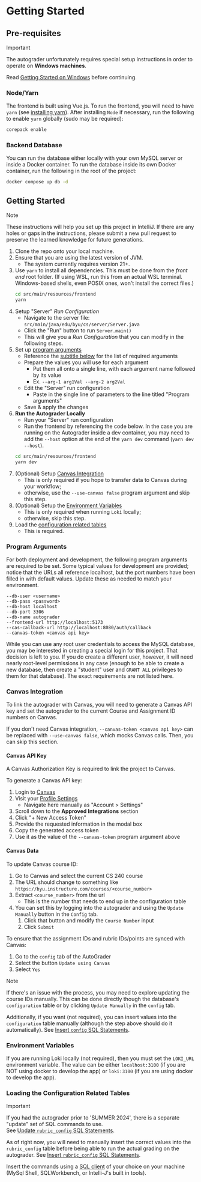 # Getting Started

## Pre-requisites

> [!IMPORTANT]
> The autograder unfortunately requires special setup instructions
> in order to operate on **Windows machines**.
>
> Read [Getting Started on Windows](windows.md) before continuing.

### Node/Yarn

The frontend is built using Vue.js. To run the frontend, you will need to have `yarn` (see
[installing yarn](https://yarnpkg.com/getting-started/install)).
After installing `Node` if necessary, run the following to enable `yarn` globally (sudo may be required):

```bash
corepack enable
```

### Backend Database

You can run the database either locally with your own MySQL server or inside a Docker container. To run the database
inside its own Docker container, run the following in the root of the project:

```bash
docker compose up db -d
```

## Getting Started

> [!NOTE]
> These instructions will help you set up this project in IntelliJ.
> If there are any holes or gaps in the instructions, please submit a new pull request
> to preserve the learned knowledge for future generations.

1. Clone the repo onto your local machine.
2. Ensure that you are using the latest version of JVM.
   - The system currently requires version 21+.
3. Use `yarn` to install all dependencies. This must be done from the _front end_ root folder. (If using WSL, run this
   from an actual WSL terminal. Windows-based shells, even POSIX ones, won't install the correct files.)
    ```bash
    cd src/main/resources/frontend
    yarn
    ```
4. Setup "Server" _Run Configuration_
   - Navigate to the server file: `src/main/java/edu/byu/cs/server/Server.java`
   - Click the "Run" button to run `Server.main()`
   - This will give you a _Run Configuration_ that you can modify in the following steps.
5. Set up [program arguments](#program-arguments)
   - Reference the [subtitle below](#program-arguments) for the list of required arguments
   - Prepare the values you will use for each argument
      - Put them all onto a single line, with each argument name followed by its value
      - Ex. `--arg-1 arg1Val --arg-2 arg2Val`
   - Edit the "Server" run configuration
      - Paste in the single line of parameters to the line titled "Program arguments"
   - Save & apply the changes
6. **Run the Autograder Locally**
   - Run your "Server" run configuration
   - Run the frontend by referencing the code below. In the case you are running on the
     Autograder inside a dev container, you may need to add the `--host` option at the
     end of the `yarn dev` command (`yarn dev --host`).
   ```bash
   cd src/main/resources/frontend
   yarn dev
   ```
7. (Optional) Setup [Canvas Integration](#canvas-integration)
   - This is only required if you hope to transfer data to Canvas during your workflow;
   - otherwise, use the `--use-canvas false` program argument and skip this step.
8. (Optional) Setup the [Environment Variables](#environment-variables)
   - This is only required when running `Loki` locally;
   - otherwise, skip this step.
9. Load the [configuration related tables](#loading-the-configuration-related-tables)
   - This is required.

### Program Arguments

For both deployment and development, the following program arguments are required to be set. Some typical
values for development are provided; notice that the URLs all reference localhost, but the port numbers have
been filled in with default values. Update these as needed to match your environment.

```
--db-user <username>
--db-pass <password>
--db-host localhost
--db-port 3306
--db-name autograder
--frontend-url http://localhost:5173
--cas-callback-url http://localhost:8080/auth/callback
--canvas-token <canvas api key>
```

While you can use any root user credentials to access the MySQL database, you may be interested in creating
a special login for this project. That decision is left to you. If you do create a different user, however, it will
need nearly root-level permissions in any case (enough to be able to create a new database, then create a "student"
user and `GRANT ALL` privileges to them for that database). The exact requirements are not listed here.

### Canvas Integration

To link the autograder with Canvas, you will need to generate a Canvas API key and set the autograder to the current
Course and Assignment ID numbers on Canvas.

If you don't need Canvas integration, `--canvas-token <canvas api key>` can be replaced with `--use-canvas false`,
which mocks Canvas calls. Then, you can skip this section.

#### Canvas API Key
A Canvas Authorization Key is required to link the project to Canvas.

To generate a Canvas API key:

1. Login to [Canvas](https://byu.instructure.com/)
2. Visit your [Profile Settings](https://byu.instructure.com/profile/settings)
   - Navigate here manually as "Account > Settings"
3. Scroll down to the **Approved Integrations** section
4. Click "+ New Access Token"
5. Provide the requested information in the modal box
6. Copy the generated access token
7. Use it as the value of the `--canvas-token` program argument above

#### Canvas Data

To update Canvas course ID:
1. Go to Canvas and select the current CS 240 course
2. The URL should change to something like `https://byu.instructure.com/courses/<course_number>`
3. Extract `<course_number>` from the url
   - This is the number that needs to end up in the configuration table
4. You can set this by logging into the autograder and using the `Update Manually` button in the `Config` tab.
   1. Click that button and modify the `Course Number` input
   2. Click `Submit`

To ensure that the assignment IDs and rubric IDs/points are synced with Canvas:
1. Go to the `config` tab of the AutoGrader
2. Select the button `Update using Canvas`
3. Select `Yes`

> [!NOTE]
> If there's an issue with the process, you may need to explore updating the course IDs manually.
> This can be done directly though the database's `configuration` table or 
> by clicking `Update Manually` in the `config` tab.

Additionally, if you want (not required), you can insert values into the `configuration` table manually
(although the step above should do it automatically). See [Insert `config` SQL Statements](db-insert-statements/insert-config-database.md).

### Environment Variables

If you are running Loki locally (not required), then you must set the `LOKI_URL` environment variable. The value can be
either `localhost:3100` (if you are NOT using docker to develop the app) or `loki:3100` (if you are using docker to
develop the app).

### Loading the Configuration Related Tables

> [!IMPORTANT]
> If you had the autograder prior to 'SUMMER 2024', there is a separate "update" set of SQL commands to use.\
> See [Update `rubric_config` SQL Statements](db-insert-statements/update-rubric-database.md).

As of right now, you will need to manually insert the correct values into the `rubric_config` table before being
able to run the actual grading on the autograder. See [Insert `rubric_config` SQL Statements](db-insert-statements/insert-rubric-database.md).

Insert the commands using a [SQL client](https://github.com/softwareconstruction240/softwareconstruction/blob/main/instruction/mysql/mysql.md#sql-clients)
of your choice on your machine (MySql Shell, SQLWorkbench, or Intelli-J's built in tools).
